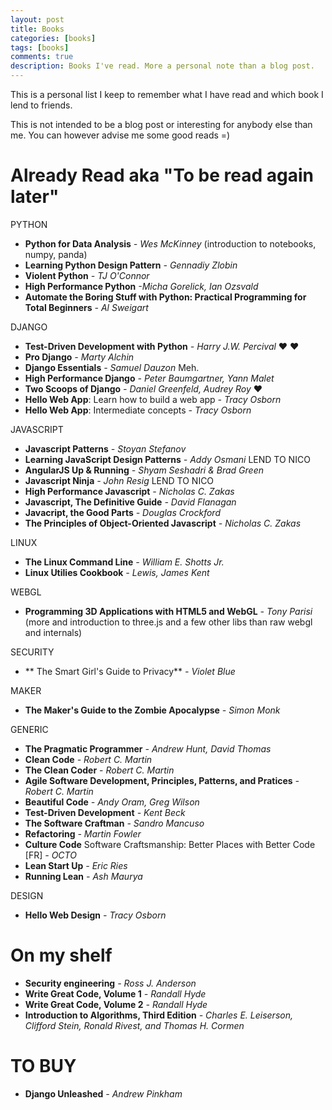```yaml
---
layout: post
title: Books
categories: [books]
tags: [books]
comments: true
description: Books I've read. More a personal note than a blog post.
---
```


This is a personal list I keep to remember what I have read and which book I lend to friends.

This is not intended to be a blog post or interesting for anybody else than me. You can however advise me some good reads =)

# Already Read aka "To be read again later"

PYTHON

- **Python for Data Analysis** *- Wes McKinney* (introduction to notebooks, numpy, panda)
- **Learning Python Design Pattern** *- Gennadiy Zlobin*
- **Violent Python** *- TJ O'Connor*
- **High Performance Python** *-Micha Gorelick, Ian Ozsvald*
- **Automate the Boring Stuff with Python: Practical Programming for Total Beginners** *- Al Sweigart*

DJANGO

- **Test-Driven Development with Python** *- Harry J.W. Percival* :heart: :heart:
- **Pro Django** *- Marty Alchin*
- **Django Essentials** *- Samuel Dauzon* Meh.
- **High Performance Django** *- Peter Baumgartner, Yann Malet*
- **Two Scoops of Django** *- Daniel Greenfeld, Audrey Roy* :heart:
- **Hello Web App**: Learn how to build a web app *- Tracy Osborn*
- **Hello Web App**: Intermediate concepts *- Tracy Osborn*

JAVASCRIPT

- **Javascript Patterns** *- Stoyan Stefanov*
- **Learning JavaScript Design Patterns** *- Addy Osmani* LEND TO NICO
- **AngularJS Up & Running** *- Shyam Seshadri & Brad Green*
- **Javascript Ninja** *- John Resig* LEND TO NICO
- **High Performance Javascript** *- Nicholas C. Zakas*
- **Javascript, The Definitive Guide** *- David Flanagan*
- **Javacript, the Good Parts** *- Douglas Crockford*
- **The Principles of Object-Oriented Javascript** *- Nicholas C. Zakas*

LINUX

- **The Linux Command Line** *- William E. Shotts Jr.*
- **Linux Utilies Cookbook** *- Lewis, James Kent*

WEBGL

- **Programming 3D Applications with HTML5 and WebGL** *- Tony Parisi* (more and introduction to three.js and a few other libs than raw webgl and internals)

SECURITY

- ** The Smart Girl's Guide to Privacy** *- Violet Blue*

MAKER

- **The Maker's Guide to the Zombie Apocalypse** *- Simon Monk*

GENERIC

- **The Pragmatic Programmer** *- Andrew Hunt, David Thomas*
- **Clean Code** *- Robert C. Martin*
- **The Clean Coder** - *Robert C. Martin*
- **Agile Software Development, Principles, Patterns, and Pratices** *- Robert C. Martin*
- **Beautiful Code** *- Andy Oram, Greg Wilson*
- **Test-Driven Development** *- Kent Beck*
- **The Software Craftman** *- Sandro Mancuso*
- **Refactoring** *- Martin Fowler*
- **Culture Code** Software Craftsmanship: Better Places with Better Code [FR] *- OCTO*
- **Lean Start Up** *- Eric Ries*
- **Running Lean** *- Ash Maurya*

DESIGN

- **Hello Web Design** *- Tracy Osborn*

# On my shelf

- **Security engineering** *- Ross J. Anderson*
- **Write Great Code, Volume 1** *- Randall Hyde*
- **Write Great Code, Volume 2** *- Randall Hyde*
- **Introduction to Algorithms, Third Edition** *- Charles E. Leiserson, Clifford Stein, Ronald Rivest, and Thomas H. Cormen*

# TO BUY

- **Django Unleashed** *- Andrew Pinkham*
